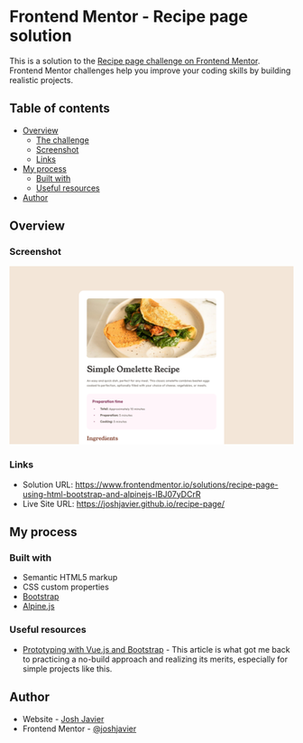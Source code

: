 # Frontend Mentor - Recipe page solution

This is a solution to the [Recipe page challenge on Frontend Mentor](https://www.frontendmentor.io/challenges/recipe-page-KiTsR8QQKm). Frontend Mentor challenges help you improve your coding skills by building realistic projects.

## Table of contents

- [Overview](#overview)
  - [The challenge](#the-challenge)
  - [Screenshot](#screenshot)
  - [Links](#links)
- [My process](#my-process)
  - [Built with](#built-with)
  - [Useful resources](#useful-resources)
- [Author](#author)

## Overview

### Screenshot

![](./screenshot.png)

### Links

- Solution URL: https://www.frontendmentor.io/solutions/recipe-page-using-html-bootstrap-and-alpinejs-IBJ07yDCrR
- Live Site URL: https://joshjavier.github.io/recipe-page/

## My process

### Built with

- Semantic HTML5 markup
- CSS custom properties
- [Bootstrap](https://getbootstrap.com/)
- [Alpine.js](https://alpinejs.dev/)

### Useful resources

- [Prototyping with Vue.js and Bootstrap](https://peterxjang.com/blog/prototyping-with-vuejs-and-bootstrap.html) - This article is what got me back to practicing a no-build approach and realizing its merits, especially for simple projects like this.

## Author

- Website - [Josh Javier](https://joshjavier.com/)
- Frontend Mentor - [@joshjavier](https://www.frontendmentor.io/profile/joshjavier)
